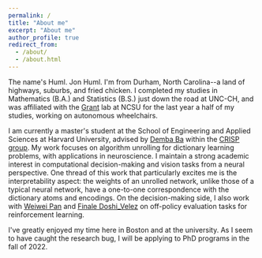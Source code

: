 ```yaml
---
permalink: /
title: "About me"
excerpt: "About me"
author_profile: true
redirect_from: 
  - /about/
  - /about.html
---
```


The name's Huml. Jon Huml. I'm from Durham, North Carolina--a land of highways, suburbs, and fried chicken. I completed my studies in Mathematics (B.A.) and Statistics (B.S.) just down the road at UNC-CH, and was affiliated with the [Grant](https://ece.ncsu.edu/people/egrant/) lab at NCSU for the last year a half of my studies, working on autonomous wheelchairs. 

I am currently a master's student at the School of Engineering and Applied Sciences at Harvard University, advised by [Demba Ba](https://www.seas.harvard.edu/person/demba-ba) within the [CRISP group](https://crisp.seas.harvard.edu/). My work focuses on algorithm unrolling for dictionary learning problems, with applications in neuroscience. I maintain a strong academic interest in computational decision-making and vision tasks from a neural perspective. One thread of this work that particularly excites me is the interpretability aspect: the weights of an unrolled network, unlike those of a typical neural network, have a one-to-one correspondence with the dictionary atoms and encodings. On the decision-making side, I also work with [Weiwei Pan](https://onefishy.github.io/) and [Finale Doshi_Velez](https://finale.seas.harvard.edu/) on off-policy evaluation tasks for reinforcement learning. 

I've greatly enjoyed my time here in Boston and at the university. As I seem to have caught the research bug, I will be applying to PhD programs in the fall of 2022. 

